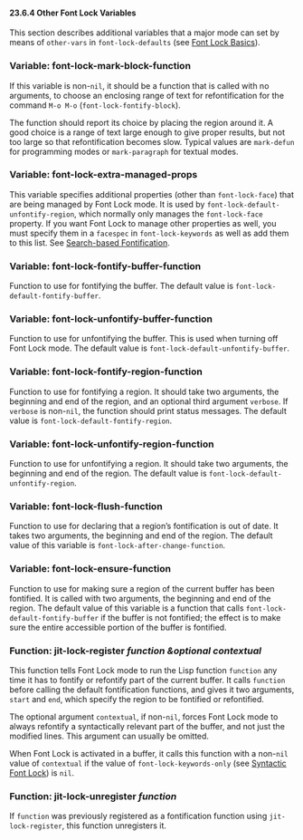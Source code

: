 

#### 23.6.4 Other Font Lock Variables

This section describes additional variables that a major mode can set by means of `other-vars` in `font-lock-defaults` (see [Font Lock Basics](Font-Lock-Basics.html)).

### Variable: **font-lock-mark-block-function**

If this variable is non-`nil`, it should be a function that is called with no arguments, to choose an enclosing range of text for refontification for the command `M-o M-o` (`font-lock-fontify-block`).

The function should report its choice by placing the region around it. A good choice is a range of text large enough to give proper results, but not too large so that refontification becomes slow. Typical values are `mark-defun` for programming modes or `mark-paragraph` for textual modes.

### Variable: **font-lock-extra-managed-props**

This variable specifies additional properties (other than `font-lock-face`) that are being managed by Font Lock mode. It is used by `font-lock-default-unfontify-region`, which normally only manages the `font-lock-face` property. If you want Font Lock to manage other properties as well, you must specify them in a `facespec` in `font-lock-keywords` as well as add them to this list. See [Search-based Fontification](Search_002dbased-Fontification.html).

### Variable: **font-lock-fontify-buffer-function**

Function to use for fontifying the buffer. The default value is `font-lock-default-fontify-buffer`.

### Variable: **font-lock-unfontify-buffer-function**

Function to use for unfontifying the buffer. This is used when turning off Font Lock mode. The default value is `font-lock-default-unfontify-buffer`.

### Variable: **font-lock-fontify-region-function**

Function to use for fontifying a region. It should take two arguments, the beginning and end of the region, and an optional third argument `verbose`. If `verbose` is non-`nil`, the function should print status messages. The default value is `font-lock-default-fontify-region`.

### Variable: **font-lock-unfontify-region-function**

Function to use for unfontifying a region. It should take two arguments, the beginning and end of the region. The default value is `font-lock-default-unfontify-region`.

### Variable: **font-lock-flush-function**

Function to use for declaring that a region’s fontification is out of date. It takes two arguments, the beginning and end of the region. The default value of this variable is `font-lock-after-change-function`.

### Variable: **font-lock-ensure-function**

Function to use for making sure a region of the current buffer has been fontified. It is called with two arguments, the beginning and end of the region. The default value of this variable is a function that calls `font-lock-default-fontify-buffer` if the buffer is not fontified; the effect is to make sure the entire accessible portion of the buffer is fontified.

### Function: **jit-lock-register** *function \&optional contextual*

This function tells Font Lock mode to run the Lisp function `function` any time it has to fontify or refontify part of the current buffer. It calls `function` before calling the default fontification functions, and gives it two arguments, `start` and `end`, which specify the region to be fontified or refontified.

The optional argument `contextual`, if non-`nil`, forces Font Lock mode to always refontify a syntactically relevant part of the buffer, and not just the modified lines. This argument can usually be omitted.

When Font Lock is activated in a buffer, it calls this function with a non-`nil` value of `contextual` if the value of `font-lock-keywords-only` (see [Syntactic Font Lock](Syntactic-Font-Lock.html)) is `nil`.

### Function: **jit-lock-unregister** *function*

If `function` was previously registered as a fontification function using `jit-lock-register`, this function unregisters it.
